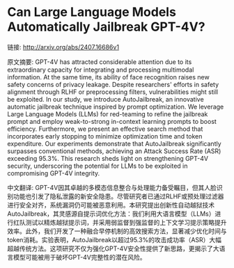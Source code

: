 # Can Large Language Models Automatically Jailbreak GPT-4V?

链接: http://arxiv.org/abs/2407.16686v1

原文摘要:
GPT-4V has attracted considerable attention due to its extraordinary capacity
for integrating and processing multimodal information. At the same time, its
ability of face recognition raises new safety concerns of privacy leakage.
Despite researchers' efforts in safety alignment through RLHF or preprocessing
filters, vulnerabilities might still be exploited. In our study, we introduce
AutoJailbreak, an innovative automatic jailbreak technique inspired by prompt
optimization. We leverage Large Language Models (LLMs) for red-teaming to
refine the jailbreak prompt and employ weak-to-strong in-context learning
prompts to boost efficiency. Furthermore, we present an effective search method
that incorporates early stopping to minimize optimization time and token
expenditure. Our experiments demonstrate that AutoJailbreak significantly
surpasses conventional methods, achieving an Attack Success Rate (ASR)
exceeding 95.3\%. This research sheds light on strengthening GPT-4V security,
underscoring the potential for LLMs to be exploited in compromising GPT-4V
integrity.

中文翻译:
GPT-4V因其卓越的多模态信息整合与处理能力备受瞩目，但其人脸识别功能也引发了隐私泄露的新安全隐患。尽管研究者已通过RLHF或预处理过滤器进行安全对齐，系统漏洞仍可能被恶意利用。本研究提出创新性自动越狱技术AutoJailbreak，其灵感源自提示词优化方法：我们利用大语言模型（LLMs）进行红队测试以精炼越狱提示词，并采用弱监督到强监督的上下文学习提示策略提升效率。此外，我们开发了一种融合早停机制的高效搜索方法，显著减少优化时间与token消耗。实验表明，AutoJailbreak以超过95.3%的攻击成功率（ASR）大幅超越传统方法。这项研究不仅为强化GPT-4V安全性提供了新思路，更揭示了大语言模型可能被用于破坏GPT-4V完整性的潜在风险。

